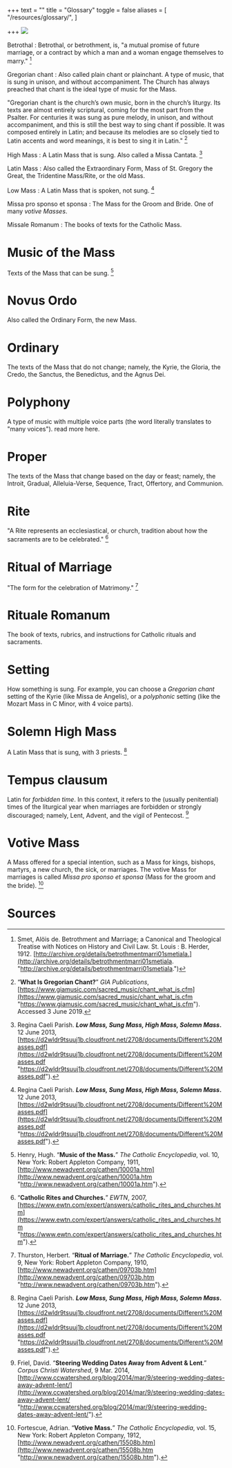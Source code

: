 +++
text = ""
title = "Glossary"
toggle = false
aliases = [
    "/resources/glossary/",
]

+++
![](/uploads/_MG_0182-min.JPG)

Betrothal
: Betrothal, or betrothment, is, "a mutual promise of future marriage, or a contract by which a man and a woman engage themselves to marry." [^1]

Gregorian chant
: Also called plain chant or plainchant. A type of music, that is sung in unison, and without accompaniment. The Church has always preached that chant is the ideal type of music for the Mass.

"Gregorian chant is the church’s own music, born in the church’s liturgy. Its texts are almost entirely scriptural, coming for the most part from the Psalter. For centuries it was sung as pure melody, in unison, and without accompaniment, and this is still the best way to sing chant if possible. It was composed entirely in Latin; and because its melodies are so closely tied to Latin accents and word meanings, it is best to sing it in Latin." [^2]

High Mass
: A Latin Mass that is sung. Also called a Missa Cantata. [^3]

Latin Mass
: Also called the Extraordinary Form, Mass of St. Gregory the Great, the Tridentine Mass/Rite, or the old Mass. 

Low Mass
: A Latin Mass that is spoken, not sung. [^3]

Missa pro sponso et sponsa
: The Mass for the Groom and Bride. One of many _votive Masses_.

Missale Romanum
: The books of texts for the Catholic Mass.

# Music of the Mass

Texts of the Mass that can be sung. [^4]

# Novus Ordo

Also called the Ordinary Form, the new Mass.

# Ordinary

The texts of the Mass that do not change; namely, the Kyrie, the Gloria, the Credo, the Sanctus, the Benedictus, and the Agnus Dei.

# Polyphony

A type of music with multiple voice parts (the word literally translates to "many voices"). read more here.

# Proper

The texts of the Mass that change based on the day or feast; namely, the Introit, Gradual, Alleluia-Verse, Sequence, Tract, Offertory, and Communion.

# Rite

"A Rite represents an ecclesiastical, or church, tradition about how the sacraments are to be celebrated." [^5]

# Ritual of Marriage

"The form for the celebration of Matrimony." [^6]

# Rituale Romanum

The book of texts, rubrics, and instructions for Catholic rituals and sacraments.

# Setting

How something is sung. For example, you can choose a _Gregorian chant_ setting of the Kyrie (like Missa de Angelis), or a _polyphonic_ setting (like the Mozart Mass in C Minor, with 4 voice parts).

# Solemn High Mass

A Latin Mass that is sung, with 3 priests. [^3]

# Tempus clausum

Latin for _forbidden time_. In this context, it refers to the (usually penitential) times of the liturgical year when marriages are forbidden or strongly discouraged; namely, Lent, Advent, and the vigil of Pentecost. [^7]

# Votive Mass

A Mass offered for a special intention, such as a Mass for kings, bishops, martyrs, a new church, the sick, or marriages. The votive Mass for marriages is called _Missa pro sponso et sponsa_ (Mass for the groom and the bride). [^8]

# Sources

[^1]: Smet, Alöis de. Betrothment and Marriage; a Canonical and Theological Treatise with Notices on History and Civil Law. St. Louis : B. Herder, 1912. [http://archive.org/details/betrothmentmarri01smetiala.](http://archive.org/details/betrothmentmarri01smetiala. "http://archive.org/details/betrothmentmarri01smetiala.")

[^2]: “**What Is Gregorian Chant?**” _GIA Publications_, [https://www.giamusic.com/sacred_music/chant_what_is.cfm](https://www.giamusic.com/sacred_music/chant_what_is.cfm "https://www.giamusic.com/sacred_music/chant_what_is.cfm"). Accessed 3 June 2019.

[^3]: Regina Caeli Parish. **_Low Mass, Sung Mass, High Mass, Solemn Mass_.** 12 June 2013, [https://d2wldr9tsuuj1b.cloudfront.net/2708/documents/Different%20Masses.pdf](https://d2wldr9tsuuj1b.cloudfront.net/2708/documents/Different%20Masses.pdf "https://d2wldr9tsuuj1b.cloudfront.net/2708/documents/Different%20Masses.pdf").

[^4]: Henry, Hugh. “**Music of the Mass.**” _The Catholic Encyclopedia_, vol. 10, New York: Robert Appleton Company, 1911, [http://www.newadvent.org/cathen/10001a.htm](http://www.newadvent.org/cathen/10001a.htm "http://www.newadvent.org/cathen/10001a.htm").

[^5]:“**Catholic Rites and Churches.**” _EWTN_, 2007, [https://www.ewtn.com/expert/answers/catholic_rites_and_churches.htm](https://www.ewtn.com/expert/answers/catholic_rites_and_churches.htm "https://www.ewtn.com/expert/answers/catholic_rites_and_churches.htm").

[^6]: Thurston, Herbert. “**Ritual of Marriage.**” _The Catholic Encyclopedia_, vol. 9, New York: Robert Appleton Company, 1910, [http://www.newadvent.org/cathen/09703b.htm](http://www.newadvent.org/cathen/09703b.htm "http://www.newadvent.org/cathen/09703b.htm").

[^7]: Friel, David. “**Steering Wedding Dates Away from Advent & Lent**.” _Corpus Christi Watershed_, 9 Mar. 2014, [http://www.ccwatershed.org/blog/2014/mar/9/steering-wedding-dates-away-advent-lent/](http://www.ccwatershed.org/blog/2014/mar/9/steering-wedding-dates-away-advent-lent/ "http://www.ccwatershed.org/blog/2014/mar/9/steering-wedding-dates-away-advent-lent/").

[^8]: Fortescue, Adrian. “**Votive Mass.**” _The Catholic Encyclopedia_, vol. 15, New York: Robert Appleton Company, 1912, [http://www.newadvent.org/cathen/15508b.htm](http://www.newadvent.org/cathen/15508b.htm "http://www.newadvent.org/cathen/15508b.htm").
